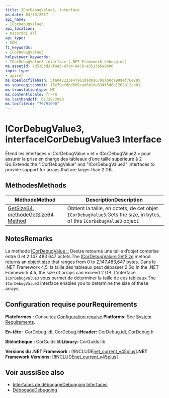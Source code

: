 ```yaml
---
title: ICorDebugValue3, interface
ms.date: 03/30/2017
api_name:
- ICorDebugValue3
api_location:
- mscordbi.dll
api_type:
- COM
f1_keywords:
- ICorDebugValue3
helpviewer_keywords:
- ICorDebugValue3 interface [.NET Framework debugging]
ms.assetid: 7d5385d3-f4a5-47c4-8478-a3513b5e9406
topic_type:
- apiref
ms.openlocfilehash: 5fa042223e47961dad0a6799ab8ca999ef76e285
ms.sourcegitcommit: 13e79efdbd589cad6b1de634f5d6b1262b12ab01
ms.translationtype: MT
ms.contentlocale: fr-FR
ms.lasthandoff: 01/28/2020
ms.locfileid: "76791090"
---
```

# <a name="icordebugvalue3-interface"></a><span data-ttu-id="ca243-102">ICorDebugValue3, interface</span><span class="sxs-lookup"><span data-stu-id="ca243-102">ICorDebugValue3 Interface</span></span>
<span data-ttu-id="ca243-103">Étend les interfaces « ICorDebugValue » et « ICorDebugValue2 » pour assurer la prise en charge des tableaux d’une taille supérieure à 2 Go.</span><span class="sxs-lookup"><span data-stu-id="ca243-103">Extends the "ICorDebugValue" and "ICorDebugValue2" interfaces to provide support for arrays that are larger than 2 GB.</span></span>  
  
## <a name="methods"></a><span data-ttu-id="ca243-104">Méthodes</span><span class="sxs-lookup"><span data-stu-id="ca243-104">Methods</span></span>  
  
|<span data-ttu-id="ca243-105">Méthode</span><span class="sxs-lookup"><span data-stu-id="ca243-105">Method</span></span>|<span data-ttu-id="ca243-106">Description</span><span class="sxs-lookup"><span data-stu-id="ca243-106">Description</span></span>|  
|------------|-----------------|  
|[<span data-ttu-id="ca243-107">GetSize64, méthode</span><span class="sxs-lookup"><span data-stu-id="ca243-107">GetSize64 Method</span></span>](icordebugvalue3-getsize64-method.md)|<span data-ttu-id="ca243-108">Obtient la taille, en octets, de cet objet `ICorDebugValue3`.</span><span class="sxs-lookup"><span data-stu-id="ca243-108">Gets the size, in bytes, of this `ICorDebugValue3` object.</span></span>|  
  
## <a name="remarks"></a><span data-ttu-id="ca243-109">Notes</span><span class="sxs-lookup"><span data-stu-id="ca243-109">Remarks</span></span>  
 <span data-ttu-id="ca243-110">La méthode [ICorDebugValue ::](icordebugvalue3-getsize64-method.md) Desize retourne une taille d’objet comprise entre 0 et 2 147 483 647 octets.</span><span class="sxs-lookup"><span data-stu-id="ca243-110">The [ICorDebugValue::GetSize](icordebugvalue3-getsize64-method.md) method returns an object size that ranges from 0 to 2,147,483,647 bytes.</span></span> <span data-ttu-id="ca243-111">Dans le .NET Framework 4,5, la taille des tableaux peut dépasser 2 Go.</span><span class="sxs-lookup"><span data-stu-id="ca243-111">In the .NET Framework 4.5, the size of arrays can exceed 2 GB.</span></span> <span data-ttu-id="ca243-112">L’interface `ICorDebugValue3` vous permet de déterminer la taille de ces tableaux.</span><span class="sxs-lookup"><span data-stu-id="ca243-112">The `ICorDebugValue3` interface enables you to determine the size of these arrays.</span></span>  
  
## <a name="requirements"></a><span data-ttu-id="ca243-113">Configuration requise pour</span><span class="sxs-lookup"><span data-stu-id="ca243-113">Requirements</span></span>  
 <span data-ttu-id="ca243-114">**Plateformes :** Consultez [Configuration requise](../../../../docs/framework/get-started/system-requirements.md).</span><span class="sxs-lookup"><span data-stu-id="ca243-114">**Platforms:** See [System Requirements](../../../../docs/framework/get-started/system-requirements.md).</span></span>  
  
 <span data-ttu-id="ca243-115">**En-tête :** CorDebug.idl, CorDebug.h</span><span class="sxs-lookup"><span data-stu-id="ca243-115">**Header:** CorDebug.idl, CorDebug.h</span></span>  
  
 <span data-ttu-id="ca243-116">**Bibliothèque :** CorGuids.lib</span><span class="sxs-lookup"><span data-stu-id="ca243-116">**Library:** CorGuids.lib</span></span>  
  
 <span data-ttu-id="ca243-117">**Versions du .NET Framework :** [!INCLUDE[net_current_v45plus](../../../../includes/net-current-v45plus-md.md)]</span><span class="sxs-lookup"><span data-stu-id="ca243-117">**.NET Framework Versions:** [!INCLUDE[net_current_v45plus](../../../../includes/net-current-v45plus-md.md)]</span></span>  
  
## <a name="see-also"></a><span data-ttu-id="ca243-118">Voir aussi</span><span class="sxs-lookup"><span data-stu-id="ca243-118">See also</span></span>

- [<span data-ttu-id="ca243-119">Interfaces de débogage</span><span class="sxs-lookup"><span data-stu-id="ca243-119">Debugging Interfaces</span></span>](debugging-interfaces.md)
- [<span data-ttu-id="ca243-120">Débogage</span><span class="sxs-lookup"><span data-stu-id="ca243-120">Debugging</span></span>](index.md)
